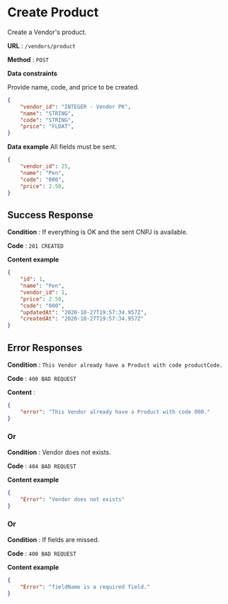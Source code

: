 # Create Product

Create a Vendor's product.

**URL** : `/vendors/product`

**Method** : `POST`

**Data constraints**

Provide name, code, and price to be created.

```json
{
	"vendor_id": "INTEGER - Vendor PK",
	"name": "STRING",
	"code": "STRING",
	"price": "FLOAT",
}
```

**Data example** All fields must be sent.

```json
{
	"vendor_id": 25,
	"name": "Pen",
	"code": "000",
	"price": 2.50,
}
```

## Success Response

**Condition** : If everything is OK and the sent CNPJ is available.

**Code** : `201 CREATED`

**Content example**

```json
{
    "id": 1,
    "name": "Pen",
    "vendor_id": 1,
    "price": 2.50,
    "code": "000",
    "updatedAt": "2020-10-27T19:57:34.957Z",
    "createdAt": "2020-10-27T19:57:34.957Z"
}
```

## Error Responses

**Condition** : `This Vendor already have a Product with code productCode.`

**Code** : `400 BAD REQUEST`

**Content** : 

```json
{
    "error": "This Vendor already have a Product with code 000."
}
```

### Or

**Condition** : Vendor does not exists.

**Code** : `404 BAD REQUEST`

**Content example**

```json
{
    "Error": "Vendor does not exists"
}
```

### Or

**Condition** : If fields are missed.

**Code** : `400 BAD REQUEST`

**Content example**

```json
{
    "Error": "fieldName is a required field."
}
```
